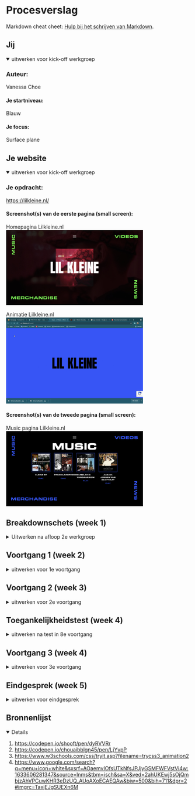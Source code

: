 # Procesverslag
 
Markdown cheat cheet: [Hulp bij het schrijven van Markdown](https://github.com/adam-p/markdown-here/wiki/Markdown-Cheatsheet).

## Jij

<details open>
<summary>uitwerken voor kick-off werkgroep</summary>

### Auteur:
Vanessa Choe

#### Je startniveau:
Blauw

#### Je focus:
Surface plane
 
</details>





## Je website

<details open>
<summary>uitwerken voor kick-off werkgroep</summary>

### Je opdracht:
https://lilkleine.nl/

#### Screenshot(s) van de eerste pagina (small screen): 

Homepagina Lilkleine.nl 
<img src="images/lilkleinehome.jpg" width="375px" alt="Dit is de homepage van de lil kleine website. Hier is een video te zien als achtegrond. Daarnaast zie je aan alle zijkanten 'buttons' die een hover hebben zodra je met je muis erover heen gaat.">

Animatie Lilkleine.nl
<img src="images/lilkleineanimatie.jpg" width="375px" alt="
Bij het klikken op 1 van die buttons, wordt er een animatie afgespeeld tot dat je bij een nieuwe pagina bent. Op de animatie is te zien dat er een nieuw achtergrondkleurtje verschijnt. In deze kleur wordt de tekst van je nieuwe pagina ook verschenen. ">

#### Screenshot(s) van de tweede pagina (small screen):

Music pagina Lilkleine.nl 
<img src="images/lilkleinemusic.jpg" width="375px" alt="Op deze pagina zijn er 4 album covers te zien die werken als buttons. Zodra je op 1 van de albumcovers klikt, wordt je doorverwezen naar Spotify.">
 
</details>





## Breakdownschets (week 1)

<details>
<summary> Uitwerken na afloop 2e werkgroep</summary>

<img src="images/HomepageN.jpg" width="375px" alt="breakdown van de hele pagina">

<img src="images/HeaderN.jpg" width="375px" alt="breakdown van een dynamisch deel">

<img src="images/MusicpageN.jpg" width="375px" alt="breakdown van nog een dynamisch deel">

</details>





## Voortgang 1 (week 2)

<details>
<summary>uitwerken voor 1e voortgang</summary>

### Stand van zaken
Ik ben nog niet zo ver. Ik heb alleen nog een video op de achtergrond. Met de logo van Lil Kleine. En verder wist ik ook niet hoe ik de video's op de achtergrond automatisch en gemute in mijn website moest zetten. 


### Agenda voor meeting
Hebben we nooit gedaan

### Verslag van meeting
- Studentassistent: 'Ga aan de slag.'
- Studentassistent: 'Kijk bij inspecteren wat er bij de video staat en neem dat over.'

</details>





## Voortgang 2 (week 3)

<details>
<summary>uitwerken voor 2e voortgang</summary>

### Stand van zaken
Nog steeds hetzelfde als week 2. Ik heb alleen nog een video op de achtergrond. Met de logo van Lil Kleine.

### Agenda voor meeting
hebben we nooit gedaan

### Verslag van meeting

- Robert: kijk goed naar de max-width vh's en vw's. Positioneren gaat niet helemaal goed (moet responsive zijn op mobielformaat). Structuur van je html klopt niet helemaal.

</details>





## Toegankelijkheidstest (week 4)

<details>
<summary>uitwerken na test in 8e voortgang</summary>

### 1. Contrast
Ik gebruik de kleur rood. De eerste kleur rood die ik gebruikte had een te laag contrast.

#### 2. Gele bril 
Ik had deze bril opgezet en alles was prima. De kleuren werden natuurlijk wat 'geliger' maar dit was geen last.

#### 3. Bril met vlekken 
Door de vlekken kon je af en toe moelijk de kleine zwarte woorden zien, maar dit lukte opzich nog wel goed genoeg. 

#### 4. Navigeren met de tab-toets. 
Navigeren met de tab-toets was helemaal goed gegaan. De tab-toets kon alle 'linkjes' bereiken en vervolgens activeren.

</details>




## Voortgang 3 (week 4)

<details>
<summary>uitwerken voor 3e voortgang</summary>

### Stand van zaken
Ik had de opdracht niet zo goed gelezen en dacht dat het of responsive of surface (dus dan helemaal niet responsive, maar moest dus wel op mobielformaat) zou zijn. Dus ik had al wat gepositioneerd met em's en moest dus helemaal opnieuw beginnen. Omdat ik hiervoor alleen maar met em's had gewerkt en helemaal niet met % en vw's en vh's en max/min-width, vond ik het best lastig om te gaan positioneren.

### Agenda voor meeting
hebben we nooit gedaan       


### Verslag van meeting
- Studentassistent: 'Ga je code goed ordenen, Onnodige code weghalen, dat geeft je meer overzicht om opnieuw aan de slag te gaan.'
- Studentassistent: 'Ga zo snel mogelijk aan de slag.'

</details>





## Eindgesprek (week 5)

<details>
<summary>uitwerken voor eindgesprek</summary>

### Stand van zaken

Ging goed:

1. Ik heb een soort van de elementen kunnen positioneren zoals ik wilde, maar het klopt nog steeds niet helemaal.
2. Uiteindelijk met grids werken.
3. Video's op de juiste plek in mijn website kunnen zetten.

Ging slecht: 

1. Positioneren
2. Responsive gedeelte (vooral bij de Iphone X)
3. Microinteractie met JavaScript
4. Animeren met JavaScript
5. De video responsive over de achtegrond instellen
6. Ik kwam er ook een beetje laat achter dat je met full screen moest werken bij inspecteren om je schermen per formaat goed te kunnen zien/ elementen positioneren, waardoor ik dacht dat het wel was gelukt bij het responsive scherm bij iphone X, maar dat is dus niet gelukt.

### Screenshot(s)

<img src="images/Schermafbeelding2021-10-07om02.32.41.jpg" width="375px" alt="Homepage">

<img src="images/Schermafbeelding2021-10-07om02.32.51.jpg" width="375px" alt="Nav Hamburgermenu">

<img src="images/127.0.0.1_5500_Music&Videos.html(iPhone X).png" width="375px" alt="MUSIC&VIDEOS">

<img src="images/Schermafbeelding2021-10-07om02.33.01.jpg" width="375px" alt="Formulier">

</details>



## Bronnenlijst

<details open>

1. https://codepen.io/shooft/pen/dyRVVRr 
2. https://codepen.io/chouaibblgn45/pen/LjYvpP 
3. https://www.w3schools.com/css/tryit.asp?filename=trycss3_animation2 
4. https://www.google.com/search?q=menu+icon+white&sxsrf=AOaemvIOfsUTkNfsJPJjyGSMFWFVstVi4w:1633606281347&source=lnms&tbm=isch&sa=X&ved=2ahUKEwj5sOjQmbjzAhVPCuwKHR3eDzUQ_AUoAXoECAEQAw&biw=500&bih=711&dpr=2#imgrc=TaxjEJgSUEXn6M

</details>